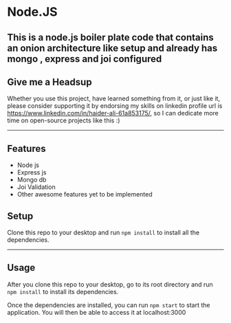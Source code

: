 Node.JS 
============


This is a node.js boiler plate code that contains an onion architecture like setup and already has mongo , express and joi configured 
---
## Give me a Headsup

Whether you use this project, have learned something from it, or just like it, please consider supporting it by endorsing my skills on linkedin profile url is https://www.linkedin.com/in/haider-ali-61a853175/, so I can dedicate more time on open-source projects like this :)

---

## Features
- Node js
- Express js
- Mongo db
- Joi Validation
- Other awesome features yet to be implemented





## Setup
Clone this repo to your desktop and run `npm install` to install all the dependencies.

---

## Usage
After you clone this repo to your desktop, go to its root directory and run `npm install` to install its dependencies.

Once the dependencies are installed, you can run  `npm start` to start the application. You will then be able to access it at localhost:3000


